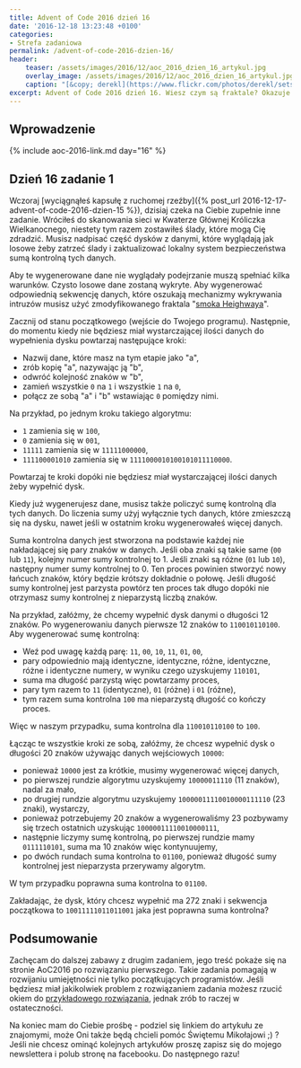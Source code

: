 ```yaml
---
title: Advent of Code 2016 dzień 16
date: '2016-12-18 13:23:48 +0100'
categories:
- Strefa zadaniowa
permalink: /advent-of-code-2016-dzien-16/
header:
    teaser: /assets/images/2016/12/aoc_2016_dzien_16_artykul.jpg
    overlay_image: /assets/images/2016/12/aoc_2016_dzien_16_artykul.jpg
    caption: "[&copy; derekl](https://www.flickr.com/photos/derekl/sets/72157649148835567)"
excerpt: Advent of Code 2016 dzień 16. Wiesz czym są fraktale? Okazuje się, że pewien mechanizm do ich generowania wykorzystuje się w Kwaterze Głównej. Dasz radę przechytrzyć systemy bezpieczeństwa i wygenerować odpowiednią sumę kontrolną?
---
```


## Wprowadzenie

{% include aoc-2016-link.md day="16" %}

## Dzień 16 zadanie 1

Wczoraj [wyciągnąłeś kapsułę z ruchomej rzeźby]({% post_url 2016-12-17-advent-of-code-2016-dzien-15 %}), dzisiaj czeka na Ciebie zupełnie inne zadanie. Wróciłeś do skanowania sieci w Kwaterze Głównej Króliczka Wielkanocnego, niestety tym razem zostawiłeś ślady, które mogą Cię zdradzić. Musisz nadpisać część dysków z danymi, które wyglądają jak losowe żeby zatrzeć ślady i zaktualizować lokalny system bezpieczeństwa sumą kontrolną tych danych.

Aby te wygenerowane dane nie wyglądały podejrzanie muszą spełniać kilka warunków. Czysto losowe dane zostaną wykryte. Aby wygenerować odpowiednią sekwencję danych, które oszukają mechanizmy wykrywania intruzów musisz użyć zmodyfikowanego fraktala "[smoka Heighwaya](https://en.wikipedia.org/wiki/Dragon_curve)".

Zacznij od stanu początkowego (wejście do Twojego programu). Następnie, do momentu kiedy nie będziesz miał wystarczającej ilości danych do wypełnienia dysku powtarzaj następujące kroki:

- Nazwij dane, które masz na tym etapie jako "a",
- zrób kopię "a", nazywając ją "b",
- odwróć kolejność znaków w "b",
- zamień wszystkie `0` na `1` i wszystkie `1` na `0`,
- połącz ze sobą "a" i "b" wstawiając `0` pomiędzy nimi.

Na przykład, po jednym kroku takiego algorytmu:
- `1` zamienia się w `100`,
- `0` zamienia się w `001`,
- `11111` zamienia się w `11111000000`,
- `111100001010` zamienia się w `1111000010100101011110000`.

Powtarzaj te kroki dopóki nie będziesz miał wystarczającej ilości danych żeby wypełnić dysk.

Kiedy już wygenerujesz dane, musisz także policzyć sumę kontrolną dla tych danych. Do liczenia sumy użyj wyłącznie tych danych, które zmieszczą się na dysku, nawet jeśli w ostatnim kroku wygenerowałeś więcej danych.

Suma kontrolna danych jest stworzona na podstawie każdej nie nakładającej się pary znaków w danych. Jeśli oba znaki są takie same (`00` lub `11`), kolejny numer sumy kontrolnej to 1. Jeśli znaki są różne (`01` lub `10`), następny numer sumy kontrolnej to 0. Ten proces powinien stworzyć nowy łańcuch znaków, który będzie krótszy dokładnie o połowę. Jeśli długość sumy kontrolnej jest parzysta powtórz ten proces tak długo dopóki nie otrzymasz sumy kontrolnej z nieparzystą liczbą znaków.

Na przykład, załóżmy, że chcemy wypełnić dysk danymi o długości 12 znaków. Po wygenerowaniu danych pierwsze 12 znaków to `110010110100`. Aby wygenerować sumę kontrolną:

- Weź pod uwagę każdą parę: `11`, `00`, `10`, `11`, `01`, `00`,
- pary odpowiednio mają identyczne, identyczne, różne, identyczne, różne i identyczne numery, w wyniku czego uzyskujemy `110101`,
- suma ma długość parzystą więc powtarzamy proces,
- pary tym razem to `11` (identyczne), `01` (różne) i `01` (różne),
- tym razem suma kontrolna `100` ma nieparzystą długość co kończy proces.

Więc w naszym przypadku, suma kontrolna dla `110010110100` to `100`.

Łącząc te wszystkie kroki ze sobą, załóżmy, że chcesz wypełnić dysk o długości 20 znaków używając danych wejściowych `10000`:

- ponieważ `10000` jest za krótkie, musimy wygenerować więcej danych,
- po pierwszej rundzie algorytmu uzyskujemy `10000011110` (11 znaków), nadal za mało,
- po drugiej rundzie algorytmu uzyskujemy `10000011110010000111110` (23 znaki), wystarczy,
- ponieważ potrzebujemy 20 znaków a wygenerowaliśmy 23 pozbywamy się trzech ostatnich uzyskując `10000011110010000111`,
- następnie liczymy sumę kontrolną, po pierwszej rundzie mamy `0111110101`, suma ma 10 znaków więc kontynuujemy,
- po dwóch rundach suma kontrolna to `01100`, ponieważ długość sumy kontrolnej jest nieparzysta przerywamy algorytm.

W tym przypadku poprawna suma kontrolna to `01100`.

Zakładając, że dysk, który chcesz wypełnić ma 272 znaki i sekwencja początkowa to `10011111011011001` jaka jest poprawna suma kontrolna?

## Podsumowanie

Zachęcam do dalszej zabawy z drugim zadaniem, jego treść pokaże się na stronie AoC2016 po rozwiązaniu pierwszego. Takie zadania pomagają w rozwijaniu umiejętności nie tylko początkujących programistów. Jeśli będziesz miał jakikolwiek problem z rozwiązaniem zadania możesz rzucić okiem do [przykładowego rozwiązania](https://github.com/SamouczekProgramisty/StrefaZadaniowaSamouka/tree/master/05_aoc_2016/src/main/java/pl/samouczekprogramisty/szs/aoc2016/day16), jednak zrób to raczej w ostateczności.

Na koniec mam do Ciebie prośbę - podziel się linkiem do artykułu ze znajomymi, może Oni także będą chcieli pomóc Świętemu Mikołajowi ;) ? Jeśli nie chcesz ominąć kolejnych artykułów proszę zapisz się do mojego newslettera i polub stronę na facebooku. Do następnego razu!
